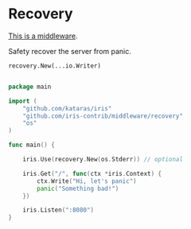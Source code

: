 # Recovery

[This is a middleware](https://github.com/iris-contrib/middleware/tree/master/recovery).


Safety recover the server from panic.

```
recovery.New(...io.Writer)
```

```go

package main

import (
    "github.com/kataras/iris"
    "github.com/iris-contrib/middleware/recovery"
    "os"
)

func main() {

    iris.Use(recovery.New(os.Stderr)) // optional

    iris.Get("/", func(ctx *iris.Context) {
        ctx.Write("Hi, let's panic")
        panic("Something bad!")
    })

    iris.Listen(":8080")
}

```
